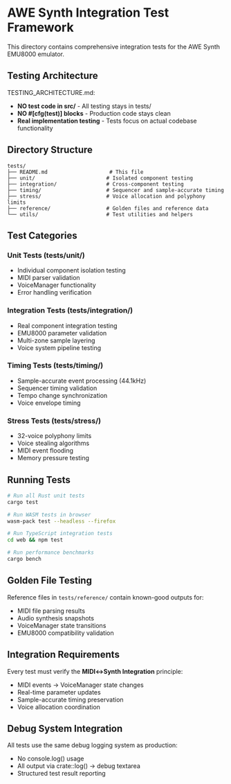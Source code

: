 # AWE Synth Integration Test Framework

This directory contains comprehensive integration tests for the AWE Synth EMU8000 emulator.

## Testing Architecture

TESTING_ARCHITECTURE.md:
- **NO test code in src/** - All testing stays in tests/
- **NO #[cfg(test)] blocks** - Production code stays clean
- **Real implementation testing** - Tests focus on actual codebase functionality

## Directory Structure

```
tests/
├── README.md                    # This file
├── unit/                       # Isolated component testing
├── integration/                # Cross-component testing
├── timing/                     # Sequencer and sample-accurate timing
├── stress/                     # Voice allocation and polyphony limits
├── reference/                  # Golden files and reference data
└── utils/                      # Test utilities and helpers
```

## Test Categories

### Unit Tests (tests/unit/)
- Individual component isolation testing
- MIDI parser validation
- VoiceManager functionality
- Error handling verification

### Integration Tests (tests/integration/)
- Real component integration testing
- EMU8000 parameter validation
- Multi-zone sample layering
- Voice system pipeline testing

### Timing Tests (tests/timing/)
- Sample-accurate event processing (44.1kHz)
- Sequencer timing validation
- Tempo change synchronization
- Voice envelope timing

### Stress Tests (tests/stress/)
- 32-voice polyphony limits
- Voice stealing algorithms
- MIDI event flooding
- Memory pressure testing

## Running Tests

```bash
# Run all Rust unit tests
cargo test

# Run WASM tests in browser
wasm-pack test --headless --firefox

# Run TypeScript integration tests
cd web && npm test

# Run performance benchmarks
cargo bench
```

## Golden File Testing

Reference files in `tests/reference/` contain known-good outputs for:
- MIDI file parsing results
- Audio synthesis snapshots
- VoiceManager state transitions
- EMU8000 compatibility validation

## Integration Requirements

Every test must verify the **MIDI↔Synth Integration** principle:
- MIDI events → VoiceManager state changes
- Real-time parameter updates
- Sample-accurate timing preservation
- Voice allocation coordination

## Debug System Integration

All tests use the same debug logging system as production:
- No console.log() usage
- All output via crate::log() → debug textarea
- Structured test result reporting